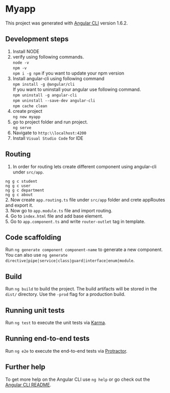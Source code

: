 # Myapp

This project was generated with [Angular CLI](https://github.com/angular/angular-cli) version 1.6.2.

## Development steps

1. Install NODE
2. verify using following commands.</br>
`node -v`</br>
`npm -v`</br>
`npm i -g npm` if you want to update your npm version
3. Install angular-cli using following command </br>
`npm install -g @angular/cli`</br>
If you want to uninstall your angular use following command.</br>
`npm uninstall -g angular-cli`</br>
`npm uninstall --save-dev angular-cli`</br>
`npm cache clean`
4. create project </br>
`ng new myapp`
5. go to project folder and run project.</br>
`ng serve`
6. Navigate to `http:\\localhost:4200`
7. Install `Visual Studio Code` for IDE

## Routing
1. In order for routing lets create different component using angular-cli under `src/app`.</br>

 `ng g c student`</br>
 `ng g c user`</br>
 `ng g c department`</br>
 `ng g c about`</br>
2. Now create `app.routing.ts` file under `src/app` folder and crete appRoutes and export it. </br>
3. Now go to `app.module.ts` file and import routing.</br>
4. Go to `index.html` file and add base element.</br>
5. Go to `app.component.ts` and write `router-outlet` tag in template.

## Code scaffolding

Run `ng generate component component-name` to generate a new component. You can also use `ng generate directive|pipe|service|class|guard|interface|enum|module`.

## Build

Run `ng build` to build the project. The build artifacts will be stored in the `dist/` directory. Use the `-prod` flag for a production build.

## Running unit tests

Run `ng test` to execute the unit tests via [Karma](https://karma-runner.github.io).

## Running end-to-end tests

Run `ng e2e` to execute the end-to-end tests via [Protractor](http://www.protractortest.org/).

## Further help

To get more help on the Angular CLI use `ng help` or go check out the [Angular CLI README](https://github.com/angular/angular-cli/blob/master/README.md).
